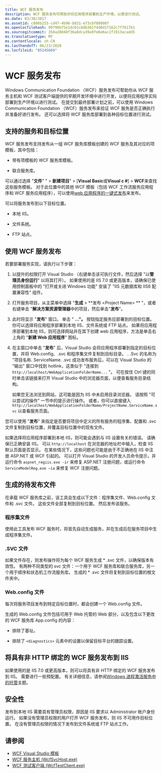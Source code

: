```yaml
---
title: WCF 服务发布
description: WCF 服务发布可帮助你将应用程序部署到生产环境，以便进行测试。
ms.date: 03/30/2017
ms.assetid: c806b253-cd47-4b96-b831-e73cbf08808f
ms.openlocfilehash: 99798b75e1dc01c8db361f4d8d1f162c7f7617b1
ms.sourcegitcommit: 358a28048f36a8dca39a9fe6e6ac1f1913acadd5
ms.translationtype: MT
ms.contentlocale: zh-CN
ms.lasthandoff: 06/23/2020
ms.locfileid: "85245669"
---
```

# <a name="wcf-service-publishing"></a>WCF 服务发布

Windows Communication Foundation （WCF）服务发布可帮助你从 WCF 服务主机和 WCF 测试客户端提供的早期开发环境中进行开发，以便将应用程序实际部署到生产环境以进行测试。 在提交到最终部署计划之前，可以使用 Windows Communication Foundation （WCF）服务发布来验证 WCF 服务是否正确执行并准备好进行发布。 还可以选择将 WCF 服务库部署到各种目标位置进行测试。

## <a name="supported-services-and-target-locations"></a>支持的服务和目标位置

WCF 服务发布支持发布从一组 WCF 服务库模板创建的 WCF 服务及其对应的项模板，其中包括：

- 带有项模板的 WCF 服务库模板。

- 联合服务库。

可以通过选择 "**文件**" "  >  **新建项目**" > [**Visual Basic**或**Visual c #**] > **WCF**来查找这些服务模板。 对于此位置中的其他 WCF 模板（包括 WCF 工作流服务应用程序和 WCF 服务应用程序），可以使用[web 应用程序的一键式发布](https://docs.microsoft.com/previous-versions/aspnet/dd465337(v=vs.110))来发布。

可以将服务发布到以下目标位置。

- 本地 IIS。

- 文件系统。

- FTP 站点。

## <a name="using-wcf-service-publishing"></a>使用 WCF 服务发布

若要部署服务实现，请执行以下步骤：

1. 以提升的权限打开 Visual Studio （右键单击该可执行文件，然后选择 "以**管理员身份运行**" 以将其打开）。  如果使用的是 IIS 7.0 或更高版本，请确保已使用控制面板中的 "打开或关闭 Windows 功能" 安装了 "IIS 元数据库和 IIS6 配置兼容性" 组件。

2. 打开服务项目，从主菜单中选择 "**生成**  >  **发布 \<Project Name> ** "，或者右键单击 "**解决方案资源管理器**中的项目，然后单击"**发布**"。

3. 此时将显示 "**发布**" 窗口。 单击 " **..."。** 按钮指定服务应部署到的目标位置。 你可以选择将应用程序部署到本地 IIS、文件系统或 FTP 站点。 如果将应用程序部署到本地 IIS，则可选择网站并在其下创建 web 应用程序，方法是单击右上角的 "**新建 Web 应用程序**" 图标。

4. 在主窗口中单击 "**发布**" 后，Visual Studio 会将应用程序部署到指定的目标位置，并将 Web.config、.svc 和程序集文件复制到目标目录。 . .Svc 的名称为 "项目名称. ServiceName. .svc 成功发布服务后，可以在 Visual Studio 的 "输出" 窗口中找到 hotlink，这类似于 "连接到 `http://localhost/WebApplicationFolderName...` "。 可在按住 Ctrl 键的同时单击该链接来打开 Visual Studio 中的浏览器页面，以便查看服务目录结构。

     如果您无法浏览到网站，这可能是因为 IIS 中未启用目录浏览器。 请按照 "可以尝试的操作" 一节中的提示进行操作。 或者，你可以直接键入 `http://localhost/WebApplicationFolderName/ProjectName.ServiceName.svc` 以查看服务页面。

您可以使用 "**发布**" 来指定是否要将项目中定义的所有服务的程序集、配置和 .svc 文件复制到目标位置，并覆盖目标位置中的现有文件。

如果选择将应用程序部署到本地 IIS，则可能会遇到与 IIS 设置有关的错误。 请确保已正确安装 IIS。 可以 `http://localhost` 在浏览器的地址栏中输入，检查 IIS 默认页面是否显示。 在某些情况下，这些问题也可能是由于不正确地在 IIS 中注册 ASP.NET 或 WCF 引起的。 可以打开 Visual Studio 的开发人员命令提示，并运行命令 `aspnet_regiis.exe -ir` 来修复 ASP.NET 注册问题，或运行命令 `ServiceModelReg.exe –ia` 来修复 WCF 注册问题。

## <a name="files-generated-for-publishing"></a>生成的待发布文件
 在承载 WCF 服务库之前，该工具会生成以下文件：程序集文件、Web.config 文件和 .svc 文件。 这些文件全部复制到目标位置。 然后发布该服务。

### <a name="assembly-files"></a>程序集文件
 使用此工具发布 WCF 服务时，将首先自动生成服务，并在生成后在服务项目中生成程序集文件。

### <a name="svc-file"></a>.SVC 文件
 如果文件存在，则发布操作将为每个 WCF 服务生成 * .svc 文件，以确保版本有效性。 有两种不同类型的 svc 文件：一个用于 WCF 服务库和联合服务库，另一个用于顺序和状态机工作流服务库。 生成的 \* .svc 文件将复制到目标位置的根文件夹中。

### <a name="webconfig-file"></a>Web.config 文件
 每次将服务项目发布到特定目标位置时，都会创建一个 Web.config 文件。

 生成的 Web.config 文件包括可用于 Web 托管的 Web 部分，以及包含以下更改的 WCF 服务库 App.config 的内容：

- 排除了基址。

- 排除了 `<diagnostics>` 元素中的设置以保留目标平台的跟踪设置。

## <a name="publishing-wcf-services-with-non-http-bindings-to-iis"></a>将具有非 HTTP 绑定的 WCF 服务发布到 IIS
 如果使用的是 IIS 7.0 或更高版本，则可以将具有非 HTTP 绑定的 WCF 服务发布到 IIS。 需要进行一些预配置。 有关详细信息，请参阅[Windows 进程激活服务中的托管](./feature-details/hosting-in-windows-process-activation-service.md)主题。

## <a name="security"></a>安全性
 发布到本地 IIS 需要具有管理员权限，原因是 IIS 要求以 Administrator 帐户身份运行。 如果没有管理员权限的用户打开 WCF 服务发布，则 IIS 不可用作目标位置。 在没有管理员权限的情况下发布到文件系统或 FTP 站点工作。

## <a name="see-also"></a>请参阅

- [WCF Visual Studio 模板](wcf-vs-templates.md)
- [WCF 服务主机 (WcfSvcHost.exe)](wcf-service-host-wcfsvchost-exe.md)
- [WCF 测试客户端 (WcfTestClient.exe)](wcf-test-client-wcftestclient-exe.md)

